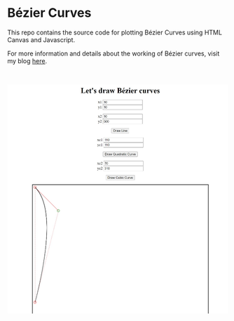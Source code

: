 # Bézier Curves

This repo contains the source code for plotting Bézier Curves using HTML Canvas and Javascript.

For more information and details about the working of Bézier curves, visit my blog [here](https://blog.sampath.dev/bezier-curves).

<br/>

![Screenshot](./images/screenshot.jpeg)